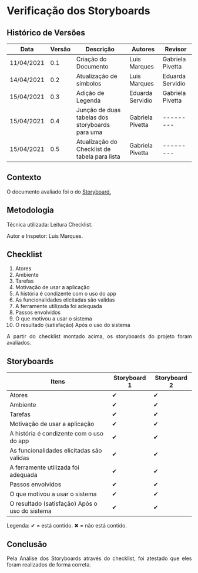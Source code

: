 # Verificação dos Storyboards

## Histórico de Versões

| Data       | Versão | Descrição                                       | Autores          | Revisor          |
| ---------- | ------ | ----------------------------------------------- | ---------------- | ---------------- |
| 11/04/2021 | 0.1    | Criação do Documento                            | Luis Marques     | Gabriela Pivetta |
| 14/04/2021 | 0.2    | Atualização de símbolos                         | Luis Marques     | Eduarda Servidio |
| 15/04/2021 | 0.3    | Adição de Legenda                               | Eduarda Servidio | Gabriela Pivetta |
| 15/04/2021 | 0.4    | Junção de duas tabelas dos storyboards para uma | Gabriela Pivetta | ---------        |
| 15/04/2021 | 0.5    | Atualização do Checklist de tabela para lista   | Gabriela Pivetta | ---------        |

## Contexto

<p align="justify">O documento avaliado foi o do <a href = "https://requisitos-de-software.github.io/2020.2-Meu-Gov.br/Elicitacao/storyboard/" > Storyboard.</a> </p>

## Metodologia

<p align="justify">Técnica utilizada: Leitura Checklist.</p>
Autor e Inspetor: Luis Marques.

## Checklist

1. Atores
2. Ambiente
3. Tarefas
4. Motivação de usar a aplicação
5. A história é condizente com o uso do app
6. As funcionalidades elicitadas são validas
7. A ferramente utilizada foi adequada
8. Passos envolvidos
9. O que motivou a usar o sistema
10. O resultado (satisfação) Após o uso do sistema

<p align="justify"> A partir do checklist montado acima, os storyboards do projeto foram avaliados. </p>

## Storyboards

| Itens                                          | Storyboard 1 | Storyboard 2 |
| ---------------------------------------------- | ------------ | ------------ |
| Atores                                         | ✔            | ✔            |
| Ambiente                                       | ✔            | ✔            |
| Tarefas                                        | ✔            | ✔            |
| Motivação de usar a aplicação                  | ✔            | ✔            |
| A história é condizente com o uso do app       | ✔            | ✔            |
| As funcionalidades elicitadas são validas      | ✔            | ✔            |
| A ferramente utilizada foi adequada            | ✔            | ✔            |
| Passos envolvidos                              | ✔            | ✔            |
| O que motivou a usar o sistema                 | ✔            | ✔            |
| O resultado (satisfação) Após o uso do sistema | ✔            | ✔            |

Legenda: ✔ = está contido. ✖ = não está contido.

## Conclusão

<p align="justify"> Pela Análise dos Storyboards através do checklist, foi atestado que eles foram realizados de forma correta.</p>
